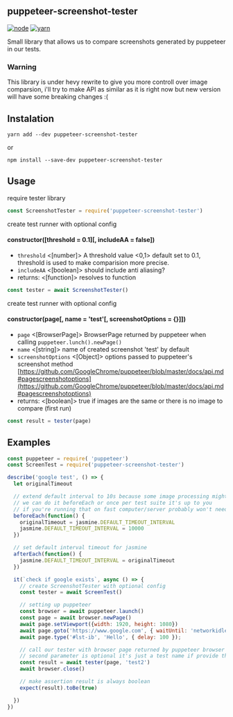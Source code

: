 puppeteer-screenshot-tester
---------------------------

[![node](https://img.shields.io/badge/node-8.9.x-brightgreen.svg)]()
[![yarn](https://img.shields.io/badge/yarn-1.x-brightgreen.svg)]()

Small library that allows us to compare screenshots generated by puppeteer in our tests.

### Warning
This library is under hevy rewrite to give you more controll over image comparsion, i'll try to make API as similar as it is right now but new version will have some breaking changes :(

Instalation
--------------
```
yarn add --dev puppeteer-screenshot-tester
```

or

```
npm install --save-dev puppeteer-screenshot-tester
```

Usage
-------------
require tester library
```js
const ScreenshotTester = require('puppeteer-screenshot-tester')
```

create test runner with optional config

#### constructor([threshold = 0.1][, includeAA = false])
- `threshold` <[number]> A threshold value <0,1> default set to 0.1, threshold is used to make comparision more precise.
- `includeAA` <[boolean]> should include anti aliasing?
- returns: <[function]> resolves to function

```js
const tester = await ScreenshotTester()
```

create test runner with optional config

#### constructor(page[, name = 'test'[, screenshotOptions = {}]])
- `page` <[BrowserPage]> BrowserPage returned by puppeteer when calling `puppeteer.lunch().newPage()`
- `name` <[string]> name of created screenshot 'test' by default
- `screenshotOptions` <[Object]> options passed to puppeteer's screenshot method [https://github.com/GoogleChrome/puppeteer/blob/master/docs/api.md#pagescreenshotoptions](https://github.com/GoogleChrome/puppeteer/blob/master/docs/api.md#pagescreenshotoptions)
- returns: <[boolean]> true if images are the same or there is no image to compare (first run)
```js
const result = tester(page)
```


Examples
----------------

```javascript
const puppeteer = require( 'puppeteer')
const ScreenTest = require('puppeteer-screenshot-tester')

describe('google test', () => {
  let originalTimeout

  // extend default interval to 10s because some image processing might take some time
  // we can do it beforeEach or once per test suite it's up to you
  // if you're running that on fast computer/server probably won't need to do that
  beforeEach(function() {
    originalTimeout = jasmine.DEFAULT_TIMEOUT_INTERVAL
    jasmine.DEFAULT_TIMEOUT_INTERVAL = 10000
  })

  // set default interval timeout for jasmine
  afterEach(function() {
    jasmine.DEFAULT_TIMEOUT_INTERVAL = originalTimeout
  })

  it(`check if google exists`, async () => {
    // create ScreenshotTester with optional config
    const tester = await ScreenTest()

    // setting up puppeteer
    const browser = await puppeteer.launch()
    const page = await browser.newPage()
    await page.setViewport({width: 1920, height: 1080})
    await page.goto('https://www.google.com', { waitUntil: 'networkidle0' })
    await page.type('#lst-ib', 'Hello', { delay: 100 });

    // call our tester with browser page returned by puppeteer browser
    // second parameter is optional it's just a test name if provide that's filename
    const result = await tester(page, 'test2')
    await browser.close()

    // make assertion result is always boolean
    expect(result).toBe(true)

  })
})
```
